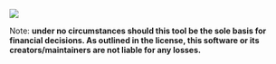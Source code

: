 ![](https://project-cards.jtpotatodev.workers.dev/?project=jtpotato/stock-prediction&started=1%20Dec%202023&codename=Otway)

Note: **under no circumstances should this tool be the sole basis for financial decisions. As outlined in the license, this software or its creators/maintainers are not liable for any losses.**